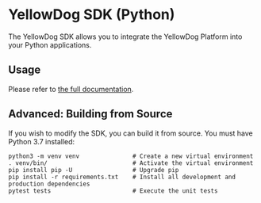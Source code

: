 # YellowDog SDK (Python)

The YellowDog SDK allows you to integrate the YellowDog Platform into your Python applications.

## Usage

Please refer to [the full documentation](https://docs.yellowdog.co/api/python/index.html).

## Advanced: Building from Source

If you wish to modify the SDK, you can build it from source. You must have Python 3.7 installed:

    python3 -m venv venv               # Create a new virtual environment
    . venv/bin/                        # Activate the virtual environment
    pip install pip -U                 # Upgrade pip
    pip install -r requirements.txt    # Install all development and production dependencies
    pytest tests                       # Execute the unit tests
